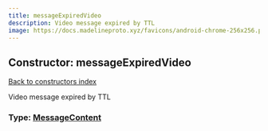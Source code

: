 ```yaml
---
title: messageExpiredVideo
description: Video message expired by TTL
image: https://docs.madelineproto.xyz/favicons/android-chrome-256x256.png
---
```

## Constructor: messageExpiredVideo  
[Back to constructors index](index.md)



Video message expired by TTL




### Type: [MessageContent](../types/MessageContent.md)


